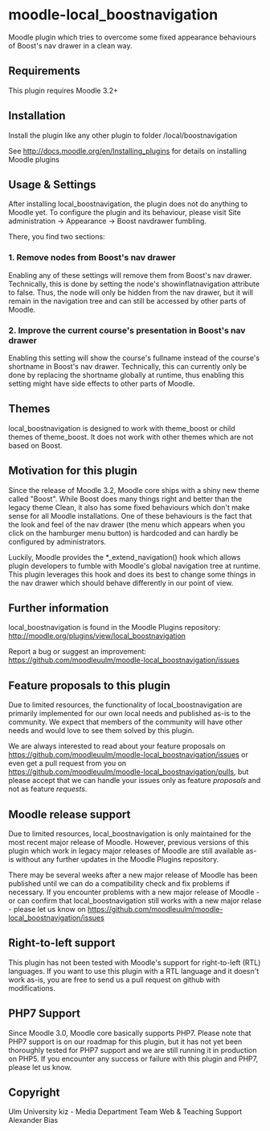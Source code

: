 moodle-local_boostnavigation
============================

Moodle plugin which tries to overcome some fixed appearance behaviours of Boost's nav drawer in a clean way.


Requirements
------------

This plugin requires Moodle 3.2+


Installation
------------

Install the plugin like any other plugin to folder
/local/boostnavigation

See http://docs.moodle.org/en/Installing_plugins for details on installing Moodle plugins


Usage & Settings
----------------

After installing local_boostnavigation, the plugin does not do anything to Moodle yet.
To configure the plugin and its behaviour, please visit Site administration -> Appearance -> Boost navdrawer fumbling.

There, you find two sections:

### 1. Remove nodes from Boost's nav drawer

Enabling any of these settings will remove them from Boost's nav drawer. Technically, this is done by setting the node's showinflatnavigation attribute to false. Thus, the node will only be hidden from the nav drawer, but it will remain in the navigation tree and can still be accessed by other parts of Moodle.

### 2. Improve the current course's presentation in Boost's nav drawer

Enabling this setting will show the course's fullname instead of the course's shortname in Boost's nav drawer. Technically, this can currently only be done by replacing the shortname globally at runtime, thus enabling this setting might have side effects to other parts of Moodle.


Themes
------

local_boostnavigation is designed to work with theme_boost or child themes of theme_boost.
It does not work with other themes which are not based on Boost.


Motivation for this plugin
--------------------------

Since the release of Moodle 3.2, Moodle core ships with a shiny new theme called "Boost". While Boost does many things right and better than the legacy theme Clean, it also has some fixed behaviours which don't make sense for all Moodle installations. One of these behaviours is the fact that the look and feel of the nav drawer (the menu which appears when you click on the hamburger menu button) is hardcoded and can hardly be configured by administrators.

Luckily, Moodle provides the *_extend_navigation() hook which allows plugin developers to fumble with Moodle's global navigation tree at runtime. This plugin leverages this hook and does its best to change some things in the nav drawer which should behave differently in our point of view.


Further information
-------------------

local_boostnavigation is found in the Moodle Plugins repository: http://moodle.org/plugins/view/local_boostnavigation

Report a bug or suggest an improvement: https://github.com/moodleuulm/moodle-local_boostnavigation/issues


Feature proposals to this plugin
--------------------------------

Due to limited resources, the functionality of local_boostnavigation are primarily implemented for our own local needs and published as-is to the community. We expect that members of the community will have other needs and would love to see them solved by this plugin.

We are always interested to read about your feature proposals on https://github.com/moodleuulm/moodle-local_boostnavigation/issues or even get a pull request from you on https://github.com/moodleuulm/moodle-local_boostnavigation/pulls, but please accept that we can handle your issues only as feature _proposals_ and not as feature _requests_.


Moodle release support
----------------------

Due to limited resources, local_boostnavigation is only maintained for the most recent major release of Moodle. However, previous versions of this plugin which work in legacy major releases of Moodle are still available as-is without any further updates in the Moodle Plugins repository.

There may be several weeks after a new major release of Moodle has been published until we can do a compatibility check and fix problems if necessary. If you encounter problems with a new major release of Moodle - or can confirm that local_boostnavigation still works with a new major relase - please let us know on https://github.com/moodleuulm/moodle-local_boostnavigation/issues


Right-to-left support
---------------------

This plugin has not been tested with Moodle's support for right-to-left (RTL) languages.
If you want to use this plugin with a RTL language and it doesn't work as-is, you are free to send us a pull request on
github with modifications.


PHP7 Support
------------

Since Moodle 3.0, Moodle core basically supports PHP7.
Please note that PHP7 support is on our roadmap for this plugin, but it has not yet been thoroughly tested for PHP7 support and we are still running it in production on PHP5.
If you encounter any success or failure with this plugin and PHP7, please let us know.


Copyright
---------

Ulm University
kiz - Media Department
Team Web & Teaching Support
Alexander Bias
